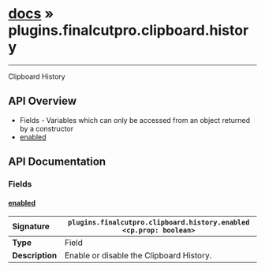 # [docs](index.md) » plugins.finalcutpro.clipboard.history
---

Clipboard History

## API Overview
* Fields - Variables which can only be accessed from an object returned by a constructor
 * [enabled](#enabled)

## API Documentation

### Fields

#### [enabled](#enabled)
| <span style="float: left;">**Signature**</span> | <span style="float: left;">`plugins.finalcutpro.clipboard.history.enabled <cp.prop: boolean>` </span>                                                          |
| -----------------------------------------------------|---------------------------------------------------------------------------------------------------------|
| **Type**                                             | Field                                                                                         |
| **Description**                                      | Enable or disable the Clipboard History.                                                                                         |

